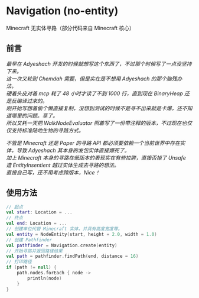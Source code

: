 # Navigation (no-entity)
Minecraft 无实体寻路（部分代码来自 Minecraft 核心）  

## 前言
_最早在 Adyeshach 开发的时候就想写这个东西了，不过那个时候写了一点没坚持下来。  
这一次又轮到 Chemdah 需要，但是实在是不想用 Adyeshach 的那个脑残办法。  
硬着头皮对着 mcp 耗了 48 小时才读了不到 1000 行，直到现在 BinaryHeap 还是反编译过来的。  
刚开始写想着偷个懒直接复制，没想到测试的时候不是寻不出来就是卡爆，还不知道哪里的问题。草了。  
所以又耗一天把 WalkNodeEvaluator 照着写了一份带注释的版本，不过现在也仅仅支持标准陆地生物的寻路方式。_

_不管是 Minecraft 还是 Paper 的寻路 API 都必须要依赖一个当前世界中存在实体，导致 Adyeshach 其本身的发包实体直接爆死了。  
加上 Minecraft 本身的寻路在低版本的表现实在有些拉胯，直接否掉了 Unsafe 造 EntityInsentient 越过实体生成去寻路的想法。  
直接自己写，还不用考虑跨版本，Nice！_


## 使用方法
```kotlin
// 起点
val start: Location = ...
// 终点
val end: Location = ...
// 创建单位代替 Minecraft 实体，并具有高度宽度等。
val entity = NodeEntity(start, height = 2.0, width = 1.0)
// 创建 Pathfinder
val pathfinder = Navigation.create(entity)
// 开始寻路并返回路径结果
val path = pathfinder.findPath(end, distance = 16)
// 打印路径
if (path != null) {
    path.nodes.forEach { node ->
        println(node)
    }
}
```
